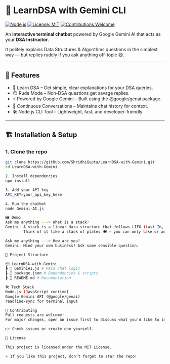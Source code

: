 # 📘 LearnDSA with Gemini CLI

[![Node.js](https://img.shields.io/badge/Node.js-18+-green.svg)](https://nodejs.org/) [![License: MIT](https://img.shields.io/badge/License-MIT-blue.svg)](LICENSE) [![Contributions Welcome](https://img.shields.io/badge/Contributions-Welcome-orange.svg)](../../issues)

An **interactive terminal chatbot** powered by Google Gemini AI that acts as your **DSA Instructor**.

It politely explains Data Structures & Algorithms questions in the simplest way — but replies rudely if you ask anything off-topic 😅.

---

## 🚀 Features
- 📘 Learn DSA – Get simple, clear explanations for your DSA queries.
- 😏 Rude Mode – Non-DSA questions get savage replies.
- ⚡ Powered by Google Gemini – Built using the @google/genai package.
- 🔄 Continuous Conversations – Maintains chat history for context.
- 🛠️ Node.js CLI Tool – Lightweight, fast, and developer-friendly.

---

## 🏗️ Installation & Setup

### 1. Clone the repo
```bash
git clone https://github.com/ShridhiGupta/LearnDSA-with-Gemini.git
cd LearnDSA-with-Gemini

2. Install dependencies
npm install

3. Add your API key
API_KEY=your_api_key_here

4. Run the chatbot
node Gemini-AI.js

🖼️ Demo
Ask me anything ---> What is a stack?
Gemini: A stack is a linear data structure that follows LIFO (Last In, First Out). 
        Think of it like a stack of plates 🍽️ — you can only take or add from the top.

Ask me anything ---> How are you?
Gemini: Mind your own business! Ask some sensible question.

📂 Project Structure

📦 LearnDSA-with-Gemini
┣ 📜 GeminiAI.js # Main chat logic
┣ 📜 package.json # Dependencies & scripts
┣ 📜 README.md # Documentation

🛠️ Tech Stack
Node.js (JavaScript runtime)
Google Gemini API (@google/genai)
readline-sync for terminal input

🤝 Contributing
Pull requests are welcome!
For major changes, open an issue first to discuss what you’d like to improve.

👉 Check issues or create one yourself.

📜 License

This project is licensed under the MIT License.

⭐ If you like this project, don’t forget to star the repo!
